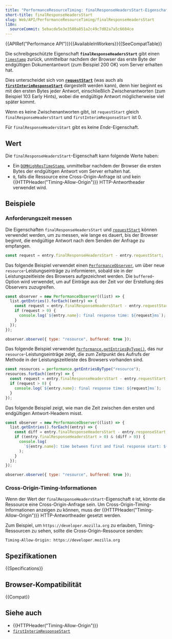 ```yaml
---
title: "PerformanceResourceTiming: finalResponseHeadersStart-Eigenschaft"
short-title: finalResponseHeadersStart
slug: Web/API/PerformanceResourceTiming/finalResponseHeadersStart
l10n:
  sourceCommit: 5ebacde5e3e3500a851a2c49c7d02a7a5c6604ce
---
```


{{APIRef("Performance API")}}{{AvailableInWorkers}}{{SeeCompatTable}}

Die schreibgeschützte Eigenschaft **`finalResponseHeadersStart`** gibt einen [`timestamp`](/de/docs/Web/API/DOMHighResTimeStamp) zurück, unmittelbar nachdem der Browser das erste Byte der endgültigen Dokumentantwort (zum Beispiel 200 OK) vom Server erhalten hat.

Dies unterscheidet sich von **[`requestStart`](/de/docs/Web/API/PerformanceResourceTiming/requestStart)** (was auch als **[`firstInterimResponseStart`](/de/docs/Web/API/PerformanceResourceTiming/firstInterimResponseStart)** dargestellt werden kann), denn hier beginnt es mit den ersten Bytes jeder Antwort, einschließlich Zwischenantworten (zum Beispiel 103 Early Hints), wobei die endgültige Antwort möglicherweise viel später kommt.

Wenn es keine Zwischenantworten gibt, ist `requestStart` gleich `finalResponseHeadersStart` und `firstInterimResponseStart` ist 0.

Für `finalResponseHeadersStart` gibt es keine _Ende_-Eigenschaft.

## Wert

Die `finalResponseHeadersStart`-Eigenschaft kann folgende Werte haben:

- Ein [`DOMHighResTimeStamp`](/de/docs/Web/API/DOMHighResTimeStamp), unmittelbar nachdem der Browser die ersten Bytes der endgültigen Antwort vom Server erhalten hat.
- `0`, falls die Ressource eine Cross-Origin-Anfrage ist und kein {{HTTPHeader("Timing-Allow-Origin")}} HTTP-Antwortheader verwendet wird.

## Beispiele

### Anforderungszeit messen

Die Eigenschaften `finalResponseHeadersStart` und [`requestStart`](/de/docs/Web/API/PerformanceResourceTiming/requestStart) können verwendet werden, um zu messen, wie lange es dauert, bis der Browser beginnt, die endgültige Antwort nach dem Senden der Anfrage zu empfangen.

```js
const request = entry.finalResponseHeadersStart - entry.requestStart;
```

Das folgende Beispiel verwendet einen [`PerformanceObserver`](/de/docs/Web/API/PerformanceObserver), um über neue `resource`-Leistungseinträge zu informieren, sobald sie in der Leistungszeitleiste des Browsers aufgezeichnet werden. Die `buffered`-Option wird verwendet, um auf Einträge aus der Zeit vor der Erstellung des Observers zuzugreifen.

```js
const observer = new PerformanceObserver((list) => {
  list.getEntries().forEach((entry) => {
    const request = entry.finalResponseHeadersStart - entry.requestStart;
    if (request > 0) {
      console.log(`${entry.name}: final response time: ${request}ms`);
    }
  });
});

observer.observe({ type: "resource", buffered: true });
```

Das folgende Beispiel verwendet [`Performance.getEntriesByType()`](/de/docs/Web/API/Performance/getEntriesByType), das nur `resource`-Leistungseinträge zeigt, die zum Zeitpunkt des Aufrufs der Methode in der Leistungszeitleiste des Browsers vorhanden sind.

```js
const resources = performance.getEntriesByType("resource");
resources.forEach((entry) => {
  const request = entry.finalResponseHeadersStart - entry.requestStart;
  if (request > 0) {
    console.log(`${entry.name}: final response time: ${request}ms`);
  }
});
```

Das folgende Beispiel zeigt, wie man die Zeit zwischen den ersten und endgültigen Antwort-Headern misst.

```js
const observer = new PerformanceObserver((list) => {
  list.getEntries().forEach((entry) => {
    const diff = entry.finalResponseHeadersStart - entry.responseStart;
    if ((entry.finalResponseHeadersStart > 0) & (diff > 0)) {
      console.log(
        `${entry.name}: time between first and final response start: ${diff}ms`,
      );
    }
  });
});

observer.observe({ type: "resource", buffered: true });
```

### Cross-Origin-Timing-Informationen

Wenn der Wert der `finalResponseHeadersStart`-Eigenschaft `0` ist, könnte die Ressource eine Cross-Origin-Anfrage sein. Um Cross-Origin-Timing-Informationen anzeigen zu können, muss der {{HTTPHeader("Timing-Allow-Origin")}} HTTP-Antwortheader gesetzt werden.

Zum Beispiel, um `https://developer.mozilla.org` zu erlauben, Timing-Ressourcen zu sehen, sollte die Cross-Origin-Ressource senden:

```http
Timing-Allow-Origin: https://developer.mozilla.org
```

## Spezifikationen

{{Specifications}}

## Browser-Kompatibilität

{{Compat}}

## Siehe auch

- {{HTTPHeader("Timing-Allow-Origin")}}
- [`firstInterimResponseStart`](/de/docs/Web/API/PerformanceResourceTiming/firstInterimResponseStart)
